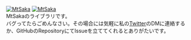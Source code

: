 [![MtSaka](https://img.shields.io/endpoint?url=https%3A%2F%2Fatcoder-badges.now.sh%2Fapi%2Fatcoder%2Fjson%2FMtSaka)](https://atcoder.jp/users/MtSaka)
[![MtSaka](https://img.shields.io/endpoint?url=https%3A%2F%2Fatcoder-badges.now.sh%2Fapi%2Fcodeforces%2Fjson%2FMtSaka)](https://codeforces.com/profile/MtSaka) <br>
MtSakaのライブラリです。<br>
バグってたらごめんなさい。その場合には気軽に私の[Twitter](https://twitter.com/mt_saka)のDMに連絡するか、GitHubのRepositoryにてIssueを立ててくれるとありがたいです。<br>